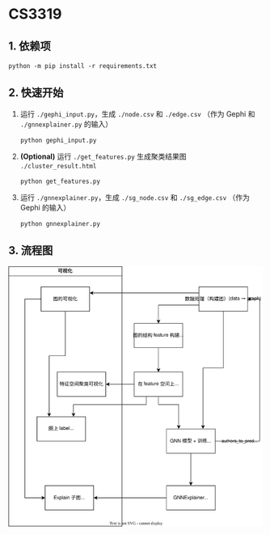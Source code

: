 # CS3319

## 1. 依赖项
```
python -m pip install -r requirements.txt
```

## 2. 快速开始
1. 运行 `./gephi_input.py`，生成 `./node.csv` 和 `./edge.csv` （作为 Gephi 和 `./gnnexplainer.py` 的输入）
   ```
   python gephi_input.py
   ```
2. **(Optional)** 运行 `./get_features.py` 生成聚类结果图 `./cluster_result.html`
   ```
   python get_features.py
   ```
3. 运行 `./gnnexplainer.py`，生成 `./sg_node.csv` 和 `./sg_edge.csv` （作为 Gephi 的输入）
   ```
   python gnnexplainer.py
   ```

## 3. 流程图
![](./assets/flowchart.svg)